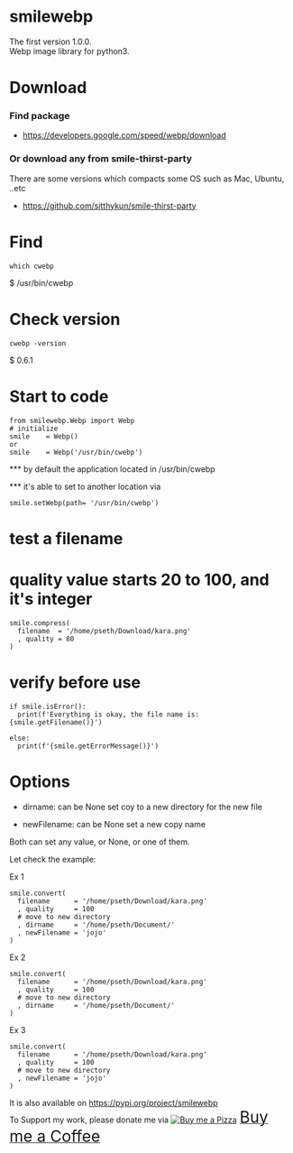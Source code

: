 # smilewebp
The first version 1.0.0.\
Webp image library for python3.

# Download
### Find package
- https://developers.google.com/speed/webp/download

### Or download any from smile-thirst-party
There are some versions which compacts some OS such as Mac, Ubuntu, ..etc
- https://github.com/sitthykun/smile-thirst-party

# Find
```commandline
which cwebp
```
$ /usr/bin/cwebp

# Check version
```commandline
cwebp -version
```
$ 0.6.1

# Start to code
```
from smilewebp.Webp import Webp
# initialize
smile    = Webp()
or
smile    = Webp('/usr/bin/cwebp')
```
*** by default the application located in /usr/bin/cwebp

*** it's able to set to another location via
```
smile.setWebp(path= '/usr/bin/cwebp')
```

# test a filename
# quality value starts 20 to 100, and it's integer
```
smile.compress(
  filename  = '/home/pseth/Download/kara.png'
  , quality = 80
)
```

# verify before use
```
if smile.isError():
  print(f'Everything is okay, the file name is: {smile.getFilename()}')

else:
  print(f'{smile.getErrorMessage()}')
```

# Options
- dirname: can be None
set coy to a new directory for the new file

- newFilename: can be None
set a new copy name

Both can set any value, or None, or one of them.

Let check the example:

Ex 1
```
smile.convert(
  filename      = '/home/pseth/Download/kara.png'
  , quality     = 100
  # move to new directory
  , dirname     = '/home/pseth/Document/'
  , newFilename = 'jojo'
)
```

Ex 2
```
smile.convert(
  filename      = '/home/pseth/Download/kara.png'
  , quality     = 100
  # move to new directory
  , dirname     = '/home/pseth/Document/'
)
```

Ex 3 
```
smile.convert(
  filename      = '/home/pseth/Download/kara.png'
  , quality     = 100
  # move to new directory
  , newFilename = 'jojo'
)
```


It is also available on https://pypi.org/project/smilewebp \
To Support my work, please donate me via <a class="bmc-button" target="_blank" href="https://www.buymeacoffee.com/sitthykun"><img src="https://cdn.buymeacoffee.com/buttons/bmc-new-btn-logo.svg" alt="Buy me a Pizza"><span style="margin-left:5px;font-size:28px !important;">Buy me a Coffee</span></a>

